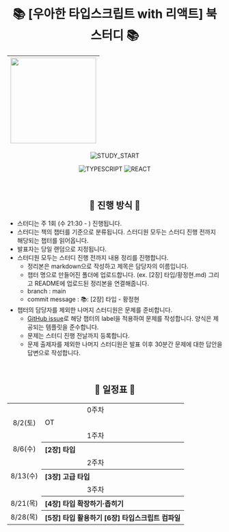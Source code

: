 <div align="center">

# 📚 [우아한 타입스크립트 with 리액트] 북 스터디 📚

| <img width="200" src="https://github.com/user-attachments/assets/716ca8b2-ba7f-4bc2-bd1e-4086e34117a1" /> |
| ------------------------------------------------------ |

![STUDY_START](https://img.shields.io/badge/START-2025--08--02-blue)

![TYPESCRIPT](https://img.shields.io/badge/TYPESCRIPT-3178C6?style=for-the-badge&logo=Typescript&logoColor=white)
![REACT](https://img.shields.io/badge/REACT-61DAFB?style=for-the-badge&logo=React&logoColor=black)

<br />

## 📣 진행 방식 📣

<div align="left">

- 스터디는 주 1회 (수 21:30 - ) 진행됩니다.
- 스터디는 책의 챕터를 기준으로 분류됩니다. 스터디원 모두는 스터디 진행 전까지 해당되는 챕터를 읽어옵니다.
- 발표자는 당일 랜덤으로 지정됩니다.
- 스터디원 모두는 스터디 진행 전까지 내용 정리를 진행합니다.
  - 정리본은 markdown으로 작성하고 제목은 담당자의 이름입니다.
  - 챕터 명으로 만들어진 폴더에 업로드합니다. (ex. [2장] 타입/황정현.md) 그리고 README에 업로드된 정리본을 연결해줍니다.
  - branch : main
  - commit message : 📚: [2장] 타입 - 황정현
- 챕터의 담당자를 제외한 나머지 스터디원은 문제를 준비합니다.
  - [GitHub issue](https://github.com/front-book-study/woowahan-ts/issues)로 해당 챕터의 label을 적용하여 문제를 작성합니다. 양식은 제공되는 템플릿을 준수합니다.
  - 문제는 스터디 진행 전날까지 등록합니다.
  - 문제 출제자를 제외한 나머지 스터디원은 발표 이후 30분간 문제에 대한 답안을 답변으로 작성합니다.

</div>
<br />

## 📅 일정표 📅

<table>
<tbody>
<tr>
<td align="center" colspan="5">0주차</td>
</tr>
<tr>
<td align="center">8/2(토)</td>
<td colspan="4">OT</td>
</tr>
<tr>
<td align="center" colspan="5">1주차</td>
</tr>
<tr>
<td align="center">8/6(수)</td>
<th align="left">[2장] 타입</th>
</tr>
<tr>
<td align="center" colspan="5">2주차</td>
</tr>
<tr>
<td align="center">8/13(수)</td>
<th align="left">[3장] 고급 타입</th>
</tr>
<tr>
<td align="center" colspan="5">3주차</td>
</tr>
<tr>
<td align="center">8/21(목)</td>
<th align="left">[4장] 타입 확장하기·좁히기</th>
</tr>
<td align="center">8/28(목)</td>
<th align="left">[5장] 타입 활용하기 [6장] 타입스크립트 컴파일</th>
</tr>
</tbody>
</table>

<br />



</div>
